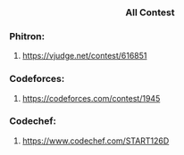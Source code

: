 <h3 align="center"> All Contest </h3>

### Phitron: 
1. https://vjudge.net/contest/616851
 
### Codeforces:
1. https://codeforces.com/contest/1945

### Codechef:
1. https://www.codechef.com/START126D

